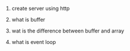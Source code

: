 1. create server using http

2. what is buffer

3. wat is the difference between buffer and array

4. what is event loop
